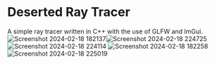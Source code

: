 # Deserted Ray Tracer
A simple ray tracer written in C++ with the use of GLFW and ImGui.
![Screenshot 2024-02-18 182137](https://github.com/DesertedGecko15/DesertedRayTracer/assets/97029305/1b39d43e-a3ce-49f0-a62f-c6e85ef6727b)![Screenshot 2024-02-18 224725](https://github.com/DesertedGecko15/DesertedRayTracer/assets/97029305/5a79b02c-d930-4637-b7cb-3d8763f9a387)
![Screenshot 2024-02-18 224114](https://github.com/DesertedGecko15/DesertedRayTracer/assets/97029305/172b60fc-611f-4d25-8b0f-1360012ac453)
![Screenshot 2024-02-18 182258](https://github.com/DesertedGecko15/DesertedRayTracer/assets/97029305/d525084a-61ee-4cac-9541-3ae7b35f00b2)
![Screenshot 2024-02-18 225019](https://github.com/DesertedGecko15/DesertedRayTracer/assets/97029305/8a0a5f2c-82c9-47a3-b692-2f2a5e9e643a)

